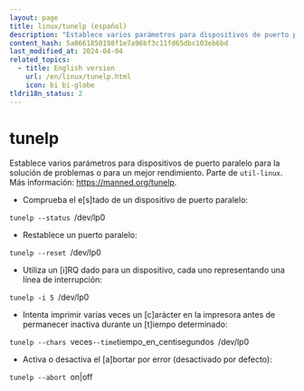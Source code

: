 ```yaml
---
layout: page
title: linux/tunelp (español)
description: "Establece varios parámetros para dispositivos de puerto paralelo para la solución de problemas o para un mejor rendimiento."
content_hash: 5a0661850198f1e7a96bf3c11fd65dbc103eb6bd
last_modified_at: 2024-04-04
related_topics:
  - title: English version
    url: /en/linux/tunelp.html
    icon: bi bi-globe
tldri18n_status: 2
---
```

# tunelp

Establece varios parámetros para dispositivos de puerto paralelo para la solución de problemas o para un mejor rendimiento.
Parte de `util-linux`.
Más información: <https://manned.org/tunelp>.

- Comprueba el e[s]tado de un dispositivo de puerto paralelo:

`tunelp --status `<span class="tldr-var badge badge-pill bg-dark-lm bg-white-dm text-white-lm text-dark-dm font-weight-bold">/dev/lp0</span>

- Restablece un puerto paralelo:

`tunelp --reset `<span class="tldr-var badge badge-pill bg-dark-lm bg-white-dm text-white-lm text-dark-dm font-weight-bold">/dev/lp0</span>

- Utiliza un [i]RQ dado para un dispositivo, cada uno representando una línea de interrupción:

`tunelp -i 5 `<span class="tldr-var badge badge-pill bg-dark-lm bg-white-dm text-white-lm text-dark-dm font-weight-bold">/dev/lp0</span>

- Intenta imprimir varias veces un [c]arácter en la impresora antes de permanecer inactiva durante un [t]iempo determinado:

`tunelp --chars `<span class="tldr-var badge badge-pill bg-dark-lm bg-white-dm text-white-lm text-dark-dm font-weight-bold">veces</span>` --time `<span class="tldr-var badge badge-pill bg-dark-lm bg-white-dm text-white-lm text-dark-dm font-weight-bold">tiempo_en_centisegundos</span>` `<span class="tldr-var badge badge-pill bg-dark-lm bg-white-dm text-white-lm text-dark-dm font-weight-bold">/dev/lp0</span>

- Activa o desactiva el [a]bortar por error (desactivado por defecto):

`tunelp --abort `<span class="tldr-var badge badge-pill bg-dark-lm bg-white-dm text-white-lm text-dark-dm font-weight-bold">on|off</span>
